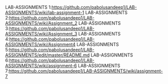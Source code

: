  LAB-ASSIGNMENTS 1:https://github.com/pabolusandeep1/LAB-ASSIGNMENTS/wiki/lab-assignment-1
 LAB-ASSIGNMENTS 2:https://github.com/pabolusandeep1/LAB-ASSIGNMENTS/wiki/Assignment_2
 LAB-ASSIGNMENTS 3:https://github.com/pabolusandeep1/LAB-ASSIGNMENTS/wiki/Assignment_3
 LAB-ASSIGNMENTS 4:https://github.com/pabolusandeep1/LAB-ASSIGNMENTS/wiki/Assignment4
 LAB-ASSIGNMENTS 5:https://github.com/pabolusandeep1/LAB-ASSIGNMENTS/edit/master/README.md
 LAB-ASSIGNMENTS 6:https://github.com/pabolusandeep1/LAB-ASSIGNMENTS/wiki/assignment-6
 LAB-ASSIGNMENTS 7:https://github.com/pabolusandeep1/LAB-ASSIGNMENTS/wiki/assignment-7
